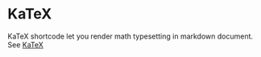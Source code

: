 # KaTeX

KaTeX shortcode let you render math typesetting in markdown document. See [KaTeX](https://katex.org/)
